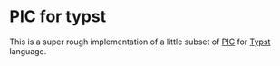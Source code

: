 # PIC for typst

This is a super rough implementation of a little subset of [PIC](<https://en.wikipedia.org/wiki/PIC_(markup_language)>) for [Typst](https://typst.app/docs/) language.
